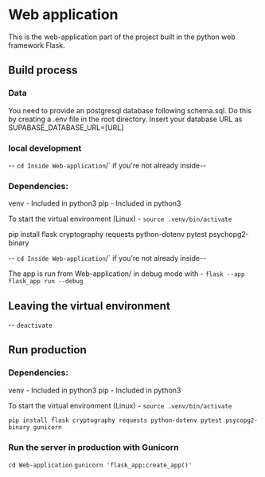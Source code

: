 # Web application

This is the web-application part of the project built in the python web framework Flask.


## Build process

### Data
You need to provide an postgresql database following schema.sql. Do this by creating a .env file in the root directory. Insert your database URL as SUPABASE_DATABASE_URL=[URL]

### local development

-- `cd Inside Web-application`/` if you're not already inside--

### Dependencies:
venv - Included in python3
pip - Included in python3

To start the virtual environment (Linux) - `source .venv/bin/activate`

pip install flask cryptography requests python-dotenv pytest psychopg2-binary 

-- `cd Inside Web-application`/` if you're not already inside--

The app is run from Web-application/ in debug mode with  - `flask --app flask_app run --debug`

## Leaving the virtual environment
-- `deactivate`

## Run production

### Dependencies:
venv - Included in python3
pip - Included in python3

To start the virtual environment (Linux) - `source .venv/bin/activate`

`pip install flask cryptography requests python-dotenv pytest psycopg2-binary gunicorn`

### Run the server in production with Gunicorn
`cd Web-application`
`gunicorn 'flask_app:create_app()'`
